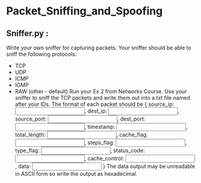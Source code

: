 # Packet_Sniffing_and_Spoofing

## Sniffer.py : 
Write your own sniffer for capturing packets.  Your sniffer should be able to sniff the following protocols:
-	TCP
-	UDP 
-	ICMP
-	IGMP
-	RAW (other - default)
Run your Ex 2 from Networks Course. Use your sniffer to sniff the TCP packets and write them out into a txt file named after your IDs. The format of each packet should be { source_ip: <input>, dest_ip: <input>, source_port: <input>, dest_port: <input>, timestamp: <input>, total_length: <input>, cache_flag: <input>, steps_flag: <input>, type_flag: <input>, status_code: <input>, cache_control: <input>, data: <input> }
The data output may be unreadable in ASCII form so write the output as hexadecimal.
